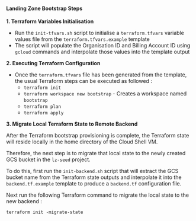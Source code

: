 #### Landing Zone Bootstrap Steps

__1. Terraform Variables Initialisation__

- Run the `init-tfvars.sh` script to initialise a `terraform.tfvars` variable values file from the `terraform.tfvars.example` template
- The script will populate the Organisation ID and Billing Account ID using `gcloud` commands and interpolate those values into the template output

__2. Executing Terraform Configuration__

- Once the `terraform.tfvars` file has been generated from the template, the usual Terraform steps can be executed as followed :
   - `terraform init`
   - `terraform workspace new bootstrap` - Creates a workspace named `bootstrap`
   - `terraform plan`
   - `terraform apply` 

__3. Migrate Local Terraform State to Remote Backend__

After the Terraform bootstrap provisioning is complete, the Terraform state will reside locally in the home directory of the Cloud Shell VM. 

Therefore, the next step is to migrate that local state to the newly created GCS bucket in the `lz-seed` project.

To do this, first run the `init-backend.sh` script that will extract the GCS bucket name from the Terraform state outputs and interpolate it into the `backend.tf.example` template to produce a `backend.tf` configuration file.

Next run the following Terraform command to migrate the local state to the new backend :

```
terraform init -migrate-state
```